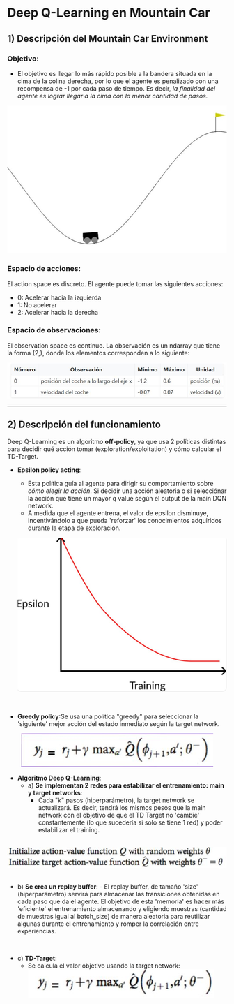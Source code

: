 # Deep Q-Learning en Mountain Car
## 1) Descripción del Mountain Car Environment
### **Objetivo**:
* El objetivo es llegar lo más rápido posible a la bandera situada en la cima de la colina derecha, por lo que el agente es penalizado con una recompensa de -1 por cada paso de tiempo.
Es decir, *la finalidad del agente es lograr llegar a la cima con la menor cantidad de pasos.*
<div align="center">
<img src="https://github.com/DianaMLlamocaZ/REINFORCEMENT_LEARNING/blob/main/DEEP-Q-LEARNING/DQL-MOUNTAIN_CAR/IMAGENES/mountain_car_env.JPG">
</div>

### **Espacio de acciones**:
El action space es discreto. El agente puede tomar las siguientes acciones:
- 0: Acelerar hacia la izquierda
- 1: No acelerar
- 2: Acelerar hacia la derecha

### **Espacio de observaciones**:
El observation space es continuo.
La observación es un ndarray que tiene la forma (2,), donde los elementos corresponden a lo siguiente:
<div align="center">
<img src="https://github.com/DianaMLlamocaZ/REINFORCEMENT_LEARNING/blob/main/DEEP-Q-LEARNING/DQL-MOUNTAIN_CAR/IMAGENES/env_mc.JPG">
</div>

-----

## 2) Descripción del funcionamiento
Deep Q-Learning es un algoritmo **off-policy**, ya que usa 2 políticas distintas para decidir qué acción tomar (exploration/exploitation) y cómo calcular el TD-Target.
- **Epsilon policy acting**:
    - Esta política guía al agente para dirigir su comportamiento sobre *cómo elegir la acción*. Si decidir una acción aleatoria o si selecciónar la acción que tiene un mayor q value según el output de la main DQN network.
    - A medida que el agente entrena, el valor de epsilon disminuye, incentivándolo a que pueda 'reforzar' los conocimientos adquiridos durante la etapa de exploración.

  ![](https://github.com/DianaMLlamocaZ/REINFORCEMENT_LEARNING/blob/main/Q-LEARNING/RL%20-%20TAXI/IMAGENES/EpsilonPolicy.JPG)

<br>

- **Greedy policy**:Se usa una política "greedy" para seleccionar la 'siguiente' mejor acción del estado inmediato según la target network.
<div align="center">
  <img src="https://github.com/DianaMLlamocaZ/REINFORCEMENT_LEARNING/blob/main/DEEP-Q-LEARNING/DQL-MOUNTAIN_CAR/IMAGENES/greedy_img.JPG">
</div>

- **Algoritmo Deep Q-Learning**:
  - a) **Se implementan 2 redes para estabilizar el entrenamiento: main y target networks**:
       - Cada "k" pasos (hiperparámetro), la target network se actualizará. Es decir, tendrá los mismos pesos que la main network con el objetivo de que el TD Target no 'cambie' constantemente (lo que sucedería si solo se tiene 1 red) y poder estabilizar el training.

<br>

<div align="center">
<img src="https://github.com/DianaMLlamocaZ/REINFORCEMENT_LEARNING/blob/main/DEEP-Q-LEARNING/DQL-MOUNTAIN_CAR/IMAGENES/networks.JPG">
</div>

<br>

   - b) **Se crea un replay buffer**:
    - El replay buffer, de tamaño 'size' (hiperparámetro) servirá para almacenar las transiciones obtenidas en cada paso que da el agente. El objetivo de esta 'memoria' es hacer más 'eficiente' el entrenamiento almacenando y eligiendo muestras (cantidad de muestras igual al batch_size) de manera aleatoria para reutilizar algunas durante el entrenamiento y romper la correlación entre experiencias.

<br>
 
- c) **TD-Target**:
    - Se calcula el valor objetivo usando la target network:
      <br>
      <div>
          <img src="https://github.com/DianaMLlamocaZ/REINFORCEMENT_LEARNING/blob/main/DEEP-Q-LEARNING/DQL-MOUNTAIN_CAR/IMAGENES/td_target.JPG">
      </div> 


